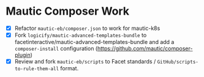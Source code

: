 # Mautic Composer Work

* [x] Refactor `mautic-eb/composer.json` to work for mautic-k8s
* [x] Fork `logicify/mautic-advanced-templates-bundle` to facetinteractive/mautic-advanced-templates-bundle and add a `composer-install` configuration (https://github.com/mautic/composer-plugin)
* [x] Review and fork `mautic-eb/scripts` to Facet standards / `GitHub/scripts-to-rule-them-all` format.   
